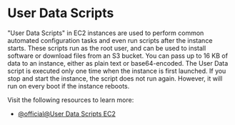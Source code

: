 # User Data Scripts

"User Data Scripts" in EC2 instances are used to perform common automated configuration tasks and even run scripts after the instance starts. These scripts run as the root user, and can be used to install software or download files from an S3 bucket. You can pass up to 16 KB of data to an instance, either as plain text or base64-encoded. The User Data script is executed only one time when the instance is first launched. If you stop and start the instance, the script does not run again. However, it will run on every boot if the instance reboots.

Visit the following resources to learn more:

- [@official@User Data Scripts EC2](https://docs.aws.amazon.com/AWSEC2/latest/UserGuide/user-data.html)

